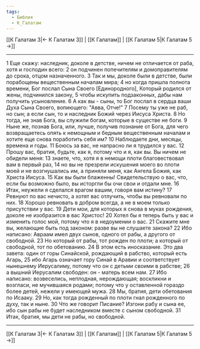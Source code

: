 ```yaml
---
tags:
  - Библия
  - К_Галатам
---
```

[[К Галатам 3|← К Галатам 3]] | [[К Галатам]] | [[К Галатам 5|К Галатам 5 →]]

---
1 Еще скажу: наследник, доколе в детстве, ничем не отличается от раба, хотя и господин всего:
2 он подчинен попечителям и домоправителям до срока, отцом назначенного.
3 Так и мы, доколе были в детстве, были порабощены вещественным началам мира;
4 но когда пришла полнота времени, Бог послал Сына Своего [Единородного], Который родился от жены, подчинился закону,
5 чтобы искупить подзаконных, дабы нам получить усыновление.
6 А как вы - сыны, то Бог послал в сердца ваши Духа Сына Своего, вопиющего: "Авва, Отче!"
7 Посему ты уже не раб, но сын; а если сын, то и наследник Божий через Иисуса Христа.
8 Но тогда, не знав Бога, вы служили богам, которые в существе не боги.
9 Ныне же, познав Бога, или, лучше, получив познание от Бога, для чего возвращаетесь опять к немощным и бедным вещественным началам и хотите еще снова поработить себя им?
10 Наблюдаете дни, месяцы, времена и годы.
11 Боюсь за вас, не напрасно ли я трудился у вас.
12 Прошу вас, братия, будьте, как я, потому что и я, как вы. Вы ничем не обидели меня:
13 знаете, что, хотя я в немощи плоти благовествовал вам в первый раз,
14 но вы не презрели искушения моего во плоти моей и не возгнушались им, а приняли меня, как Ангела Божия, как Христа Иисуса.
15 Как вы были блаженны! Свидетельствую о вас, что, если бы возможно было, вы исторгли бы очи свои и отдали мне.
16 Итак, неужели я сделался врагом вашим, говоря вам истину?
17 Ревнуют по вас нечисто, а хотят вас отлучить, чтобы вы ревновали по них.
18 Хорошо ревновать в добром всегда, а не в моем только присутствии у вас.
19 Дети мои, для которых я снова в муках рождения, доколе не изобразится в вас Христос!
20 Хотел бы я теперь быть у вас и изменить голос мой, потому что я в недоумении о вас.
21 Скажите мне вы, желающие быть под законом: разве вы не слушаете закона?
22 Ибо написано: Авраам имел двух сынов, одного от рабы, а другого от свободной.
23 Но который от рабы, тот рожден по плоти; а который от свободной, тот по обетованию.
24 В этом есть иносказание. Это два завета: один от горы Синайской, рождающий в рабство, который есть Агарь,
25 ибо Агарь означает гору Синай в Аравии и соответствует нынешнему Иерусалиму, потому что он с детьми своими в рабстве;
26 а вышний Иерусалим свободен: он - матерь всем нам.
27 Ибо написано: возвеселись, неплодная, нерождающая; воскликни и возгласи, не мучившаяся родами; потому что у оставленной гораздо более детей, нежели у имеющей мужа.
28 Мы, братия, дети обетования по Исааку.
29 Но, как тогда рожденный по плоти гнал рожденного по духу, так и ныне.
30 Что же говорит Писание? Изгони рабу и сына ее, ибо сын рабы не будет наследником вместе с сыном свободной.
31 Итак, братия, мы дети не рабы, но свободной.

---
[[К Галатам 3|← К Галатам 3]] | [[К Галатам]] | [[К Галатам 5|К Галатам 5 →]]